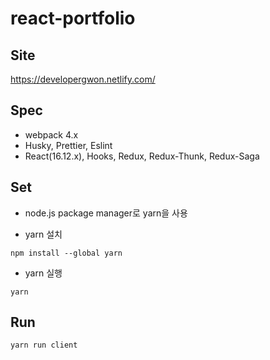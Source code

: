 # react-portfolio

## Site
https://developergwon.netlify.com/

## Spec
- webpack 4.x
- Husky, Prettier, Eslint
- React(16.12.x), Hooks, Redux, Redux-Thunk, Redux-Saga

## Set
- node.js package manager로 yarn을 사용

- yarn 설치
```
npm install --global yarn
```

- yarn 실행

```
yarn
```

## Run
```
yarn run client
```
